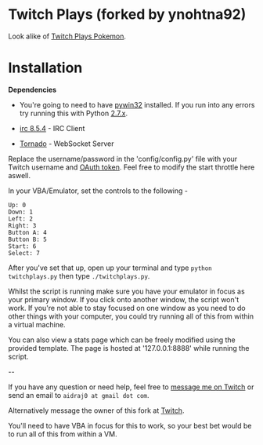 Twitch Plays (forked by ynohtna92)
==================================

Look alike of [Twitch Plays Pokemon](http://twitch.tv/twitchplayspokemon).



Installation
============

**Dependencies**

* You're going to need to have [pywin32](http://sourceforge.net/projects/pywin32/) installed. If you run into any errors try running this with Python [2.7.x](http://www.python.org/download/releases/2.7/).

* [irc 8.5.4](https://pypi.python.org/pypi/irc) - IRC Client

* [Tornado](http://www.tornadoweb.org/en/stable/) - WebSocket Server



Replace the username/password in the 'config/config.py' file with your Twitch username and [OAuth token](http://www.twitchapps.com/tmi/). Feel free to modify the start throttle here aswell.

In your VBA/Emulator, set the controls to the following -

```
Up: 0
Down: 1
Left: 2
Right: 3
Button A: 4
Button B: 5
Start: 6
Select: 7
```

After you've set that up, open up your terminal and type `python twitchplays.py` then type `./twitchplays.py`.

Whilst the script is running make sure you have your emulator in focus as your primary window. If you click onto another window, the script won't work. If you're not able to stay focused on one window as you need to do other things with your computer, you could try running all of this from within a virtual machine.

You can also view a stats page which can be freely modified using the provided template. 
The page is hosted at '127.0.0.1:8888' while running the script.

--


If you have any question or need help, feel free to [message me on Twitch](http://www.twitch.tv/message/compose?to=aidraj_) or send an email to `aidraj0 at gmail dot com`.

Alternatively message the owner of this fork at [Twitch](http://www.twitch.tv/message/compose?to=anth92).

You'll need to have VBA in focus for this to work, so your best bet would be to run all of this
from within a VM.
